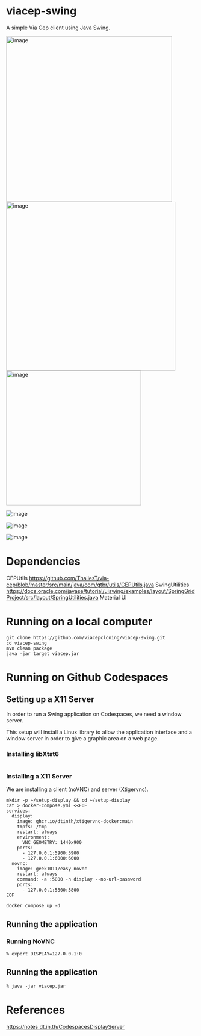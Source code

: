 # viacep-swing
A simple Via Cep client using Java Swing.


<img width="440" alt="image" src="https://github.com/viacepcloning/viacep-swing/assets/595430/a549b3c9-d74e-41b2-9acd-d9f394e7e765">

<img width="449" alt="image" src="https://github.com/viacepcloning/viacep-swing/assets/595430/6ddf6c84-c4e1-4bd6-9c9f-edf4ad3f421c">

<img width="358" alt="image" src="https://github.com/viacepcloning/viacep-swing/assets/595430/0a89ac3b-0a03-4f46-9830-a9576ccab452">


![image](https://github.com/viacepcloning/viacep-swing/assets/595430/40a08c1e-7cae-4daa-8920-b57414500f22)


![image](https://github.com/viacepcloning/viacep-swing/assets/595430/1e8c6076-ce05-4f09-889b-54b56e0c399a)


![image](https://github.com/viacepcloning/viacep-swing/assets/595430/f2acbf1e-0f88-4d89-8bac-17b099867b1d)

# Dependencies

CEPUtils
https://github.com/ThallesT/via-cep/blob/master/src/main/java/com/gtbr/utils/CEPUtils.java
SwingUtilities
https://docs.oracle.com/javase/tutorial/uiswing/examples/layout/SpringGridProject/src/layout/SpringUtilities.java
Material UI

# Running on a local computer

```
git clone https://github.com/viacepcloning/viacep-swing.git
cd viacep-swing
mvn clean package
java -jar target viacep.jar
```

# Running on Github Codespaces

## Setting up a X11 Server
In order to run a Swing application on Codespaces, we need a window server. 

This setup will install a Linux library to allow the application interface and a window server in order to give a graphic area on a web page.

### Installing libXtst6

```

```


### Installing a X11 Server

We are installing a client (noVNC) and server (Xtigervnc).
```
mkdir -p ~/setup-display && cd ~/setup-display
cat > docker-compose.yml <<EOF
services:
  display:
    image: ghcr.io/dtinth/xtigervnc-docker:main
    tmpfs: /tmp
    restart: always
    environment:
      VNC_GEOMETRY: 1440x900
    ports:
      - 127.0.0.1:5900:5900
      - 127.0.0.1:6000:6000
  novnc:
    image: geek1011/easy-novnc
    restart: always
    command: -a :5800 -h display --no-url-password
    ports:
      - 127.0.0.1:5800:5800
EOF
```

```
docker compose up -d
```

## Running the application

### Running NoVNC

```
% export DISPLAY=127.0.0.1:0
```

## Running the application

```
% java -jar viacep.jar
```

# References
https://notes.dt.in.th/CodespacesDisplayServer

